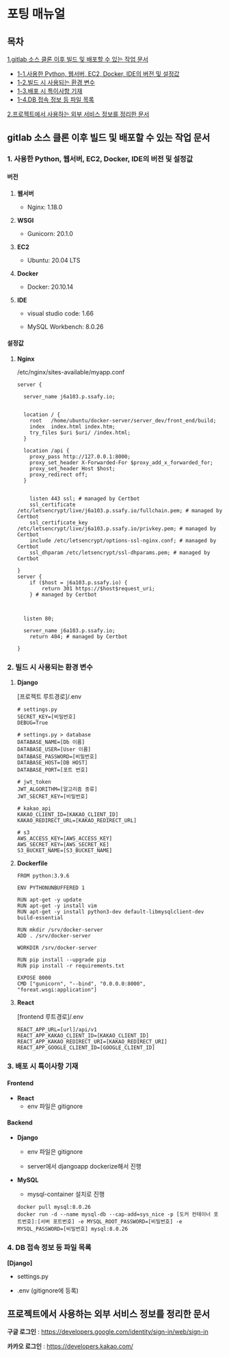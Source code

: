 # 포팅 매뉴얼

## 목차

[1.gitlab 소스 클론 이후 빌드 및 배포할 수 있는 작업 문서](#gitlab-소스-클론-이후-빌드-및-배포할-수-있는-작업-문서)

- [1-1.사용한 Python, 웹서버, EC2, Docker, IDE의 버전 및 설정값](#1.-사용한-python,-웹서버,-EC2,-Docker,-IDE의-버전-및-설정값)
- [1-2.빌드 시 사용되는 환경 변수](#2.-빌드-시-사용되는-환경-변수)
- [1-3.배포 시 특이사항 기재](#3.-배포-시-특이사항-기재)
- [1-4.DB 접속 정보 등 파일 목록](#4.-db-접속-정보-등-파일-목록)

[2.프로젝트에서 사용하는 외부 서비스 정보를 정리한 문서](#프로젝트에서-사용하는-외부-서비스-정보를-정리한-문서)



## gitlab 소스 클론 이후 빌드 및 배포할 수 있는 작업 문서

### 1. 사용한 Python, 웹서버, EC2, Docker, IDE의 버전 및 설정값

#### 버전

1. **웹서버**
   - Nginx: 1.18.0
2. **WSGI**
   - Gunicorn: 20.1.0
3. **EC2**
   - Ubuntu: 20.04 LTS
4. **Docker**
   - Docker: 20.10.14

5. **IDE**

   - visual studio code: 1.66

   - MySQL Workbench: 8.0.26

#### 설정값

1. **Nginx** 

   /etc/nginx/sites-available/myapp.conf

   ```
   server {
    
     server_name j6a103.p.ssafy.io;
   
   
     location / {
       root   /home/ubuntu/docker-server/server_dev/front_end/build;
       index  index.html index.htm;
       try_files $uri $uri/ /index.html;
     }
   
     location /api {
       proxy_pass http://127.0.0.1:8000;
       proxy_set_header X-Forwarded-For $proxy_add_x_forwarded_for;
       proxy_set_header Host $host;
       proxy_redirect off;
     }
   
   
       listen 443 ssl; # managed by Certbot
       ssl_certificate /etc/letsencrypt/live/j6a103.p.ssafy.io/fullchain.pem; # managed by Certbot
       ssl_certificate_key /etc/letsencrypt/live/j6a103.p.ssafy.io/privkey.pem; # managed by Certbot
       include /etc/letsencrypt/options-ssl-nginx.conf; # managed by Certbot
       ssl_dhparam /etc/letsencrypt/ssl-dhparams.pem; # managed by Certbot
   
   }
   server {
       if ($host = j6a103.p.ssafy.io) {
           return 301 https://$host$request_uri;
       } # managed by Certbot
   
   
   
     listen 80;
    
     server_name j6a103.p.ssafy.io;
       return 404; # managed by Certbot
   
   }
   ```

   

### 2. 빌드 시 사용되는 환경 변수

1. **Django**

   [프로젝트 루트경로]/.env

   ```
   # settings.py
   SECRET_KEY=[비밀번호]
   DEBUG=True
   
   # settings.py > database
   DATABASE_NAME=[Db 이름]
   DATABASE_USER=[User 이름]
   DATABASE_PASSWORD=[비밀번호]
   DATABASE_HOST=[DB HOST]
   DATABASE_PORT=[포트 번호]
   
   # jwt_token
   JWT_ALGORITHM=[알고리즘 종류]
   JWT_SECRET_KEY=[비밀번호]
   
   # kakao_api
   KAKAO_CLIENT_ID=[KAKAO_CLIENT_ID]
   KAKAO_REDIRECT_URL=[KAKAO_REDIRECT_URL]
   
   # s3
   AWS_ACCESS_KEY=[AWS_ACCESS_KEY]
   AWS_SECRET_KEY=[AWS_SECRET_KE]
   S3_BUCKET_NAME=[S3_BUCKET_NAME]
   ```

2. **Dockerfile**

   ```
   FROM python:3.9.6  
   
   ENV PYTHONUNBUFFERED 1 
   
   RUN apt-get -y update 
   RUN apt-get -y install vim 
   RUN apt-get -y install python3-dev default-libmysqlclient-dev build-essential
   
   RUN mkdir /srv/docker-server 
   ADD . /srv/docker-server 
   
   WORKDIR /srv/docker-server 
   
   RUN pip install --upgrade pip 
   RUN pip install -r requirements.txt 
   
   EXPOSE 8000
   CMD ["gunicorn", "--bind", "0.0.0.0:8000", "foreat.wsgi:application"]
   ```

3. **React**

   [frontend 루트경로]/.env

   ```
   REACT_APP_URL=[url]/api/v1
   REACT_APP_KAKAO_CLIENT_ID=[KAKAO_CLIENT_ID]
   REACT_APP_KAKAO_REDIRECT_URI=[KAKAO_REDIRECT_URI]
   REACT_APP_GOOGLE_CLIENT_ID=[GOOGLE_CLIENT_ID]
   ```



### 3. 배포 시 특이사항 기재

#### Frontend

- **React** 
  - env 파일은 gitignore

#### Backend

- **Django** 

  - env 파일은 gitignore

  - server에서 djangoapp dockerize해서 진행

- **MySQL** 

  - mysql-container 설치로 진행

  ```
  docker pull mysql:8.0.26
  docker run -d --name mysql-db --cap-add=sys_nice -p [도커 컨테이너 포트번호]:[서버 포트번호] -e MYSQL_ROOT_PASSWORD=[비밀번호] -e MYSQL_PASSWORD=[비밀번호] mysql:8.0.26
  ```



### 4. DB 접속 정보 등 파일 목록

**[Django]**

- settings.py

- .env  (gitignore에 등록)





## 프로젝트에서 사용하는 외부 서비스 정보를 정리한 문서

**구글 로그인** : https://developers.google.com/identity/sign-in/web/sign-in

**카카오 로그인** : https://developers.kakao.com/